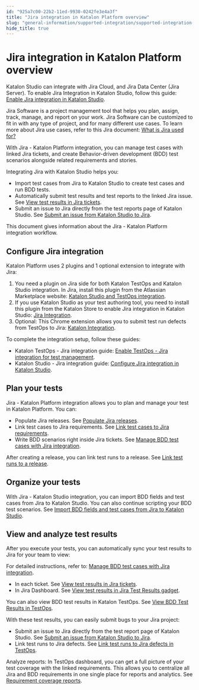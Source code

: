 ```yaml
---
id: "925a7c00-22b2-11ed-9930-0242fe3e4a3f"
title: "Jira integration in Katalon Platform overview"
slug: "general-information/supported-integration/supported-integration-overview/jira-integration-in-katalon-platform-overview"
hide_title: true
---
```


# <a id="concept-7098" class="anchor_top_offset"/><a id="ariaid-title1" class="anchor_top_offset"/>Jira integration in Katalon Platform overview

<p xmlns="http://www.w3.org/1999/xhtml" className="p"><span className="ph">Katalon Studio</span> can integrate with Jira Cloud, and Jira Data Center (Jira Server). To enable Jira Integration in <span className="ph">Katalon Studio</span>, follow this guide: <a className="xref" href="/docs/organize/integration-for-organizing-tests/jira-integration/configure-jira-integration-in-katalon-studio">Enable Jira integration in Katalon Studio</a>.</p> 
<p xmlns="http://www.w3.org/1999/xhtml" className="p">Jira Software is a project management tool that helps you plan, assign, track, manage, and report on your work. Jira Software can be customized to fit in with any type of project, and for many different use cases. To learn more about Jira use cases, refer to this Jira document: <a className="xref j-external-link" href="https://www.atlassian.com/software/jira/guides/use-cases/what-is-jira-used-for#Jira-for-requirements-&-test-case-management" target="_blank">What is Jira used for?</a></p> 
<p xmlns="http://www.w3.org/1999/xhtml" className="p">With Jira - <span className="ph">Katalon Platform</span> integration, you can manage test cases with linked Jira tickets, and create Behavior-driven development (BDD) test scenarios alongside related requirements and stories.</p> 
<div xmlns="http://www.w3.org/1999/xhtml" className="p">Integrating Jira with <span className="ph">Katalon Studio</span> helps you:<ul className="ul"><li className="li">Import test cases from Jira to <span className="ph">Katalon Studio</span> to create test cases and run BDD tests.</li><li className="li">Automatically submit test results and test reports to the linked Jira issue. See <a className="xref" href="/docs/analyze/integration-for-test-analyzing/jira-integration/view-katalon-studio-test-results-in-jira-tickets">View test results in Jira tickets</a>.</li><li className="li">Submit an issue to Jira directly from the test reports page of <span className="ph">Katalon Studio</span>. See <a className="xref" href="/docs/analyze/integration-for-test-analyzing/jira-integration/submit-an-issue-from-katalon-studio-to-jira">Submit an issue from <span className="ph">Katalon Studio</span> to Jira</a>.</li></ul></div>
<p xmlns="http://www.w3.org/1999/xhtml" className="p">This document gives information about the Jira - <span className="ph">Katalon Platform</span> integration workflow.</p> 

## Configure Jira integration

<p xmlns="http://www.w3.org/1999/xhtml" className="p"><span className="ph">Katalon Platform</span> uses 2 plugins and 1 optional extension to integrate with Jira:</p> 
<ol xmlns="http://www.w3.org/1999/xhtml" className="ol"><li className="li">You need a plugin on Jira side for both <span className="ph">Katalon TestOps</span> and <span className="ph">Katalon Studio</span> integration. In Jira, install this plugin from the Atlassian Marketplace website: <a className="xref j-external-link" href="https://marketplace.atlassian.com/apps/1217501/katalon-bdd-test-automation-for-jira" target="_blank">Katalon Studio and TestOps integration</a>.</li><li className="li">If you use <span className="ph">Katalon Studio</span> as your test authoring tool, you need to install this plugin from the Katalon Store to enable Jira integration in <span className="ph">Katalon Studio</span>: <a className="xref j-external-link" href="https://store.katalon.com/product/3/Jira-Integration" target="_blank">Jira Integration</a>.</li><li className="li">Optional: This Chrome extension allows you to submit test run defects from TestOps to Jira: <a className="xref j-external-link" href="https://chrome.google.com/webstore/detail/katalon-integration/cechonbcopffiimhnkgghckbgipciedg" target="_blank">Katalon Integration</a>.</li></ol> 
<div xmlns="http://www.w3.org/1999/xhtml" className="p">To complete the integration setup, follow these guides:<ul className="ul"><li className="li"><span className="ph">Katalon TestOps</span> - Jira integration guide: <a className="xref" href="#">Enable TestOps - Jira integration for test management</a>.</li><li className="li"><span className="ph">Katalon Studio</span> - Jira integration guide: <a className="xref" href="#">Configure Jira integration in Katalon Studio</a>.</li></ul></div>

## Plan your tests

<p xmlns="http://www.w3.org/1999/xhtml" className="p">Jira - <span className="ph">Katalon Platform</span> integration allows you to plan and manage your test in <span className="ph">Katalon Platform</span>. You can:</p> 
<ul xmlns="http://www.w3.org/1999/xhtml" className="ul"><li className="li">Populate Jira releases. See <a className="xref" href="#">Populate Jira releases</a>.</li><li className="li">Link test cases to Jira requirements. See <a className="xref" href="#">Link test cases to Jira requirements</a>.</li><li className="li">Write BDD scenarios right inside Jira tickets. See <a className="xref" href="#">Manage BDD test cases with Jira integration</a>.</li></ul> 
<p xmlns="http://www.w3.org/1999/xhtml" className="p">After creating a release, you can link test runs to a release. See <a className="xref" href="#">Link test runs to a release</a>.</p> 

## Organize your tests

<p xmlns="http://www.w3.org/1999/xhtml" className="p"> With Jira - <span className="ph">Katalon Studio</span> integration, you can import BDD fields and test cases from Jira to <span className="ph">Katalon Studio</span>. You can also continue scripting your BDD test scenarios. See <a className="xref" href="/docs/organize/integration-for-organizing-tests/jira-integration/configure-jira-integration-in-katalon-studio#task-9995">Import BDD fields and test cases from Jira to Katalon Studio</a>.</p> 

## View and analyze test results

<p xmlns="http://www.w3.org/1999/xhtml" className="p">After you execute your tests, you can automatically sync your test results to Jira for your team to view:</p> 
<p xmlns="http://www.w3.org/1999/xhtml" className="p">For detailed instructions, refer to: <a className="xref" href="/docs/organize/integration-for-organizing-tests/jira-integration/manage-bdd-test-cases-with-jira-integration">Manage BDD test cases with Jira integration</a>.</p> 
<ul xmlns="http://www.w3.org/1999/xhtml" className="ul"><li className="li">In each ticket. See <a className="xref" href="#">View test results in Jira tickets</a>.</li><li className="li">In Jira Dashboard. See <a className="xref" href="#">View test results in Jira Test Results gadget</a>.</li></ul> 
<p xmlns="http://www.w3.org/1999/xhtml" className="p">You can also view BDD test results in <span className="ph">Katalon TestOps</span>. See <a className="xref" href="#">View BDD Test Results in TestOps</a>.</p> 
<div xmlns="http://www.w3.org/1999/xhtml" className="p">With these test results, you can easily submit bugs to your Jira project:<ul className="ul"><li className="li">Submit an issue to Jira directly from the test report page of <span className="ph">Katalon Studio</span>. See <a className="xref" href="#">Submit an issue from Katalon Studio to Jira</a>.</li><li className="li">Link test runs to Jira defects. See <a className="xref" href="#">Link test runs to Jira defects in TestOps</a>.</li></ul></div>
<p xmlns="http://www.w3.org/1999/xhtml" className="p">Analyze reports: In TestOps dashboard, you can get a full picture of your test coverage with the linked requirements. This allows you to centralize all Jira and BDD requirements in one single place for reports and analytics. See <a className="xref" href="#">Requirement coverage reports</a>.</p> 
